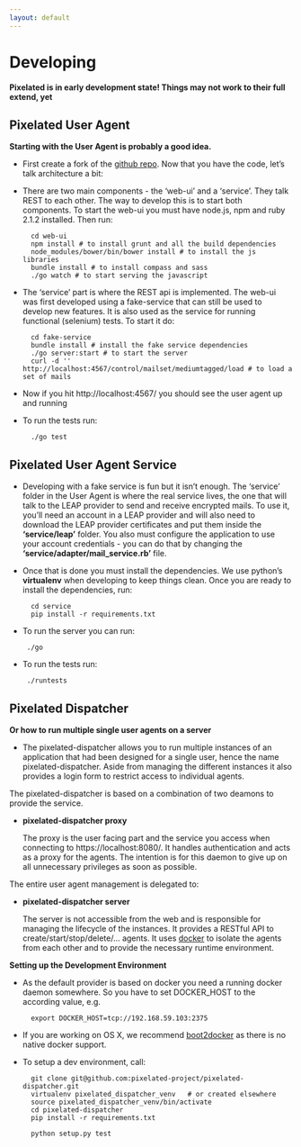 ```yaml
---
layout: default
--- 
```


# Developing
**Pixelated is in early development state! Things may not work to their full extend, yet**

## Pixelated User Agent 
**Starting with the User Agent is probably a good idea.**

* First create a fork of the <a href="http://github.com/pixelated-project/pixelated-user-agent">github repo</a>. Now that you have the code, let’s talk architecture a bit:

* There are two main components - the ‘web-ui’ and a ‘service’. They talk REST to each other. The way to develop this is to start both components. To start the web-ui you must have node.js, npm and ruby 2.1.2 installed. Then run:

        cd web-ui
        npm install # to install grunt and all the build dependencies
        node_modules/bower/bin/bower install # to install the js libraries
        bundle install # to install compass and sass
        ./go watch # to start serving the javascript


* The ‘service’ part is where the REST api is implemented. The web-ui was first developed using a fake-service that can still be used to develop new features. It is also used as the service for running functional (selenium) tests. To start it do:

        cd fake-service
        bundle install # install the fake service dependencies
        ./go server:start # to start the server
        curl -d '' http://localhost:4567/control/mailset/mediumtagged/load # to load a set of mails

* Now if you hit http://localhost:4567/ you should see the user agent up and running
* To run the tests run:

        ./go test


## Pixelated User Agent Service

* Developing with a fake service is fun but it isn’t enough. The ‘service’ folder in the User Agent is where the real service lives, the one that will talk to the LEAP provider to send and receive encrypted mails. To use it, you’ll need an account in a LEAP provider and will also need to download the LEAP provider certificates and put them inside the <strong>‘service/leap’</strong> folder. You also must configure the application to use your account credentials - you can do that by changing the <strong>‘service/adapter/mail_service.rb’</strong> file.

* Once that is done you must install the dependencies. We use python’s <strong>virtualenv</strong> when developing to keep things clean. Once you are ready to install the dependencies, run:

        cd service
        pip install -r requirements.txt

* To run the server you can run:

       ./go

* To run the tests run:

       ./runtests

## Pixelated Dispatcher

**Or how to run multiple single user agents on a server**

* The pixelated-dispatcher allows you to run multiple instances of an application that had been designed for a single user, hence the name pixelated-dispatcher. Aside from managing the different instances it also provides a login form to restrict access to individual agents.

The pixelated-dispatcher is based on a combination of two deamons to provide the service.

* __pixelated-dispatcher proxy__

    The proxy is the user facing part and the service you access when connecting to https://localhost:8080/.
    It handles authentication and acts as a proxy for the agents. The intention is for this daemon to give up on
    all unnecessary privileges as soon as possible.


The entire user agent management is delegated to:

* __pixelated-dispatcher server__

    The server is not accessible from the web and is responsible for managing the lifecycle of the instances.
    It provides a RESTful API to create/start/stop/delete/... agents. It uses [docker](https://github.com/dotcloud/docker)
    to isolate the agents from each other and to provide the necessary runtime environment.


__Setting up the Development Environment__

* As the default provider is based on docker you need a running docker daemon somewhere. So you have to set
DOCKER_HOST to the according value, e.g.

        export DOCKER_HOST=tcp://192.168.59.103:2375
    
* If you are working on OS X, we recommend [boot2docker](http://boot2docker.io/) as there is no native docker support.

* To setup a dev environment, call:

        git clone git@github.com:pixelated-project/pixelated-dispatcher.git
        virtualenv pixelated_dispatcher_venv   # or created elsewhere
        source pixelated_dispatcher_venv/bin/activate
        cd pixelated-dispatcher
        pip install -r requirements.txt
    
        python setup.py test
